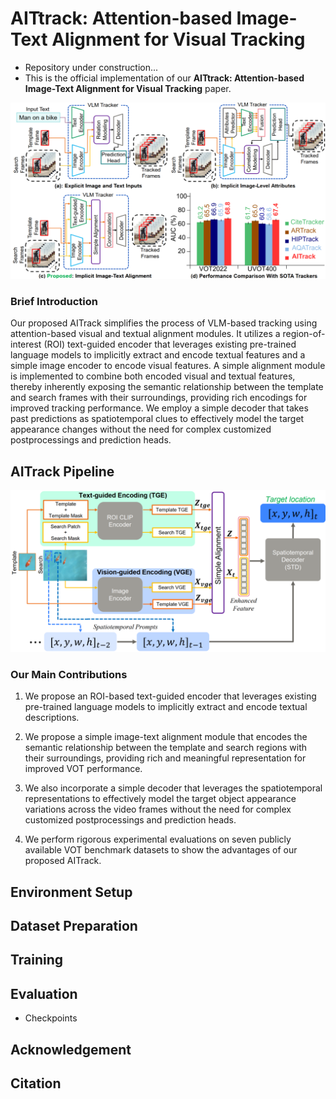 # AITtrack: Attention-based Image-Text Alignment for Visual Tracking

- Repository under construction...
- This is the official implementation of our **AITtrack: Attention-based Image-Text Alignment for Visual Tracking** paper.

![AITrack Comparison to Existing VLM Trackers](images/AITrack_compare.png)

### Brief Introduction

Our proposed AITrack simplifies the process of VLM-based tracking using attention-based visual and textual alignment modules. It utilizes a region-of-interest (ROI) text-guided encoder that leverages existing pre-trained language models to implicitly extract and encode textual features and a simple image encoder to encode visual features. A simple alignment module is implemented to combine both encoded visual and textual features, thereby inherently exposing the semantic relationship between the template and search frames with their surroundings, providing rich encodings for improved tracking performance. We employ a simple decoder that takes past predictions as spatiotemporal clues to effectively model the target appearance changes without the need for complex customized postprocessings and prediction heads.

## AITrack Pipeline
![AITrack Tracking Pipeline](images/AITrack_pipeline.png)

### Our Main Contributions

1. We propose an ROI-based text-guided encoder that
leverages existing pre-trained language models to implicitly extract and encode textual descriptions.

2. We propose a simple image-text alignment module that encodes the semantic relationship between the template and search regions with their surroundings, providing rich and meaningful representation for improved VOT
performance.

3. We also incorporate a simple decoder that leverages the spatiotemporal representations to effectively model the target object appearance variations across the video frames without the need for complex customized postprocessings and prediction heads.

4. We perform rigorous experimental evaluations on seven publicly available VOT benchmark datasets to show the advantages of our proposed AITrack.

## Environment Setup


## Dataset Preparation


## Training


## Evaluation

 - Checkpoints


## Acknowledgement


## Citation